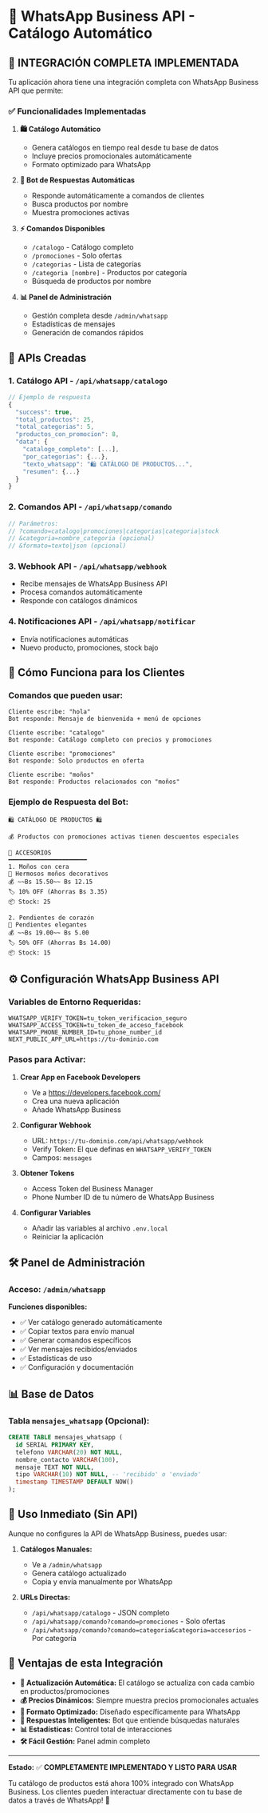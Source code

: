 # 📱 WhatsApp Business API - Catálogo Automático

## 🚀 **INTEGRACIÓN COMPLETA IMPLEMENTADA**

Tu aplicación ahora tiene una integración completa con WhatsApp Business API que permite:

### ✅ **Funcionalidades Implementadas**

1. **🛍️ Catálogo Automático**
   - Genera catálogos en tiempo real desde tu base de datos
   - Incluye precios promocionales automáticamente
   - Formato optimizado para WhatsApp

2. **🤖 Bot de Respuestas Automáticas**
   - Responde automáticamente a comandos de clientes
   - Busca productos por nombre
   - Muestra promociones activas

3. **⚡ Comandos Disponibles**
   - `/catalogo` - Catálogo completo
   - `/promociones` - Solo ofertas
   - `/categorias` - Lista de categorías
   - `/categoria [nombre]` - Productos por categoría
   - Búsqueda de productos por nombre

4. **📊 Panel de Administración**
   - Gestión completa desde `/admin/whatsapp`
   - Estadísticas de mensajes
   - Generación de comandos rápidos

## 🔧 **APIs Creadas**

### 1. **Catálogo API** - `/api/whatsapp/catalogo`
```javascript
// Ejemplo de respuesta
{
  "success": true,
  "total_productos": 25,
  "total_categorias": 5,
  "productos_con_promocion": 8,
  "data": {
    "catalogo_completo": [...],
    "por_categorias": {...},
    "texto_whatsapp": "🛍️ CATÁLOGO DE PRODUCTOS...",
    "resumen": {...}
  }
}
```

### 2. **Comandos API** - `/api/whatsapp/comando`
```javascript
// Parámetros:
// ?comando=catalogo|promociones|categorias|categoria|stock
// &categoria=nombre_categoria (opcional)
// &formato=texto|json (opcional)
```

### 3. **Webhook API** - `/api/whatsapp/webhook`
- Recibe mensajes de WhatsApp Business API
- Procesa comandos automáticamente
- Responde con catálogos dinámicos

### 4. **Notificaciones API** - `/api/whatsapp/notificar`
- Envía notificaciones automáticas
- Nuevo producto, promociones, stock bajo

## 📱 **Cómo Funciona para los Clientes**

### **Comandos que pueden usar:**

```
Cliente escribe: "hola"
Bot responde: Mensaje de bienvenida + menú de opciones

Cliente escribe: "catalogo"
Bot responde: Catálogo completo con precios y promociones

Cliente escribe: "promociones"
Bot responde: Solo productos en oferta

Cliente escribe: "moños"
Bot responde: Productos relacionados con "moños"
```

### **Ejemplo de Respuesta del Bot:**
```
🛍️ CATÁLOGO DE PRODUCTOS 🛍️

💰 Productos con promociones activas tienen descuentos especiales

📂 ACCESORIOS
━━━━━━━━━━━━━━━━━━━━━━
1. Moños con cera
📝 Hermosos moños decorativos
💰 ~~Bs 15.50~~ Bs 12.15
🏷️ 10% OFF (Ahorras Bs 3.35)
📦 Stock: 25

2. Pendientes de corazón
📝 Pendientes elegantes
💰 ~~Bs 19.00~~ Bs 5.00
🏷️ 50% OFF (Ahorras Bs 14.00)
📦 Stock: 15
```

## ⚙️ **Configuración WhatsApp Business API**

### **Variables de Entorno Requeridas:**
```env
WHATSAPP_VERIFY_TOKEN=tu_token_verificacion_seguro
WHATSAPP_ACCESS_TOKEN=tu_token_de_acceso_facebook
WHATSAPP_PHONE_NUMBER_ID=tu_phone_number_id
NEXT_PUBLIC_APP_URL=https://tu-dominio.com
```

### **Pasos para Activar:**

1. **Crear App en Facebook Developers**
   - Ve a https://developers.facebook.com/
   - Crea una nueva aplicación
   - Añade WhatsApp Business

2. **Configurar Webhook**
   - URL: `https://tu-dominio.com/api/whatsapp/webhook`
   - Verify Token: El que definas en `WHATSAPP_VERIFY_TOKEN`
   - Campos: `messages`

3. **Obtener Tokens**
   - Access Token del Business Manager
   - Phone Number ID de tu número de WhatsApp Business

4. **Configurar Variables**
   - Añadir las variables al archivo `.env.local`
   - Reiniciar la aplicación

## 🛠️ **Panel de Administración**

### **Acceso:** `/admin/whatsapp`

**Funciones disponibles:**
- ✅ Ver catálogo generado automáticamente
- ✅ Copiar textos para envío manual
- ✅ Generar comandos específicos
- ✅ Ver mensajes recibidos/enviados
- ✅ Estadísticas de uso
- ✅ Configuración y documentación

## 📊 **Base de Datos**

### **Tabla `mensajes_whatsapp` (Opcional):**
```sql
CREATE TABLE mensajes_whatsapp (
  id SERIAL PRIMARY KEY,
  telefono VARCHAR(20) NOT NULL,
  nombre_contacto VARCHAR(100),
  mensaje TEXT NOT NULL,
  tipo VARCHAR(10) NOT NULL, -- 'recibido' o 'enviado'
  timestamp TIMESTAMP DEFAULT NOW()
);
```

## 🚀 **Uso Inmediato (Sin API)**

Aunque no configures la API de WhatsApp Business, puedes usar:

1. **Catálogos Manuales:**
   - Ve a `/admin/whatsapp`
   - Genera catálogo actualizado
   - Copia y envía manualmente por WhatsApp

2. **URLs Directas:**
   - `/api/whatsapp/catalogo` - JSON completo
   - `/api/whatsapp/comando?comando=promociones` - Solo ofertas
   - `/api/whatsapp/comando?comando=categoria&categoria=accesorios` - Por categoría

## 🎯 **Ventajas de esta Integración**

- **🔄 Actualización Automática:** El catálogo se actualiza con cada cambio en productos/promociones
- **💰 Precios Dinámicos:** Siempre muestra precios promocionales actuales
- **📱 Formato Optimizado:** Diseñado específicamente para WhatsApp
- **🤖 Respuestas Inteligentes:** Bot que entiende búsquedas naturales
- **📊 Estadísticas:** Control total de interacciones
- **🛠️ Fácil Gestión:** Panel admin completo

---

**Estado:** ✅ **COMPLETAMENTE IMPLEMENTADO Y LISTO PARA USAR**

Tu catálogo de productos está ahora 100% integrado con WhatsApp Business. Los clientes pueden interactuar directamente con tu base de datos a través de WhatsApp! 🚀